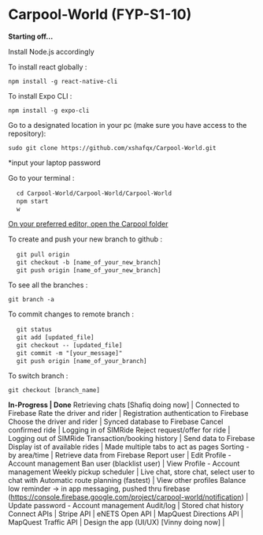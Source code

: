 # Carpool-World (FYP-S1-10)


<b>Starting off...</b>

Install Node.js accordingly

To install react globally :
<pre><code>npm install -g react-native-cli</code></pre>


To install Expo CLI :
<pre><code>npm install -g expo-cli</code></pre>


Go to a designated location in your pc (make sure you have access to the repository):
<pre><code>sudo git clone https://github.com/xshafqx/Carpool-World.git</code></pre>
*input your laptop password


Go to your terminal :
<pre>
  <code>cd Carpool-World/Carpool-World/Carpool-World</code>
  <code>npm start</code>
  <code>w</code>
</pre>


<u>On your preferred editor, open the Carpool folder</u>

To create and push your new branch to github :
<pre>
  <code>git pull origin</code>
  <code>git checkout -b [name_of_your_new_branch]</code>
  <code>git push origin [name_of_your_new_branch]</code>
</pre>


To see all the branches :
<pre><code>git branch -a</code></pre>


To commit changes to remote branch :
<pre>
  <code>git status</code>
  <code>git add [updated_file]</code>
  <code>git checkout -- [updated_file]</code>
  <code>git commit -m "[your_message]"</code>
  <code>git push origin [name_of_your_branch]</code>
</pre>


To switch branch :
<pre><code>git checkout [branch_name]</code></pre>

**In-Progress | Done**
Retrieving chats [Shafiq doing now] | Connected to Firebase
Rate the driver and rider | Registration authentication to Firebase
Choose the driver and rider | Synced database to Firebase
Cancel confirmed ride | Logging in of SIMRide
Reject request/offer for ride | Logging out of SIMRide
Transaction/booking history | Send data to Firebase
Display ist of available rides | Made multiple tabs to act as pages
Sorting - by area/time | Retrieve data from Firebase
Report user | Edit Profile - Account management
Ban user (blacklist user) | View Profile - Account management
Weekly pickup scheduler | Live chat, store chat, select user to chat with
Automatic route planning (fastest) | View other profiles
Balance low reminder -> in app messaging, pushed thru firebase (https://console.firebase.google.com/project/carpool-world/notification) | Update password - Account management
Audit/log | Stored chat history
Connect APIs | 
Stripe API | 
eNETS Open API | 
MapQuest Directions API | 
MapQuest Traffic API | 
Design the app (UI/UX) [Vinny doing now] | 